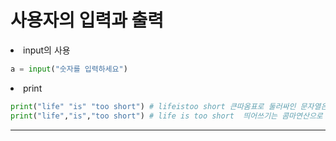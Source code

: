 
# 사용자의 입력과 출력

<li> input의 사용

```python
a = input("숫자를 입력하세요")
```

<li> print

```python
print("life" "is" "too short") # lifeistoo short 큰따옴표로 둘러싸인 문자열은 + 연산과 동일
print("life","is","too short") # life is too short  띄어쓰기는 콤마연산으로 함
```

---
